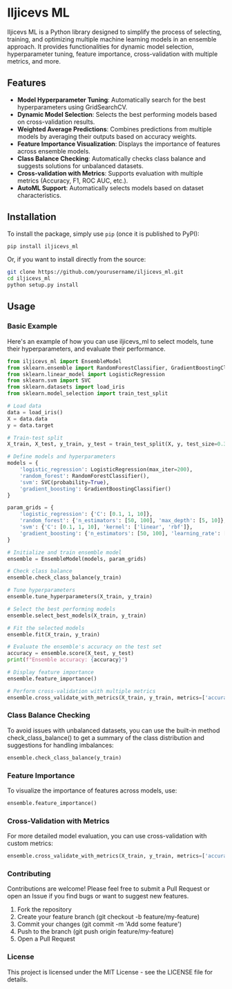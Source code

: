 # Iljicevs ML

Iljicevs ML is a Python library designed to simplify the process of selecting, training, and optimizing multiple machine learning models in an ensemble approach. It provides functionalities for dynamic model selection, hyperparameter tuning, feature importance, cross-validation with multiple metrics, and more.

## Features

- **Model Hyperparameter Tuning**: Automatically search for the best hyperparameters using GridSearchCV.
- **Dynamic Model Selection**: Selects the best performing models based on cross-validation results.
- **Weighted Average Predictions**: Combines predictions from multiple models by averaging their outputs based on accuracy weights.
- **Feature Importance Visualization**: Displays the importance of features across ensemble models.
- **Class Balance Checking**: Automatically checks class balance and suggests solutions for unbalanced datasets.
- **Cross-validation with Metrics**: Supports evaluation with multiple metrics (Accuracy, F1, ROC AUC, etc.).
- **AutoML Support**: Automatically selects models based on dataset characteristics.

## Installation

To install the package, simply use `pip` (once it is published to PyPI):

```bash
pip install iljicevs_ml
```
Or, if you want to install directly from the source:

```bash
git clone https://github.com/yourusername/iljicevs_ml.git
cd iljicevs_ml
python setup.py install
```

## Usage

### Basic Example

Here's an example of how you can use iljicevs_ml to select models, tune their hyperparameters, and evaluate their performance.


```Python
from iljicevs_ml import EnsembleModel
from sklearn.ensemble import RandomForestClassifier, GradientBoostingClassifier
from sklearn.linear_model import LogisticRegression
from sklearn.svm import SVC
from sklearn.datasets import load_iris
from sklearn.model_selection import train_test_split

# Load data
data = load_iris()
X = data.data
y = data.target

# Train-test split
X_train, X_test, y_train, y_test = train_test_split(X, y, test_size=0.3, random_state=42)

# Define models and hyperparameters
models = {
    'logistic_regression': LogisticRegression(max_iter=200),
    'random_forest': RandomForestClassifier(),
    'svm': SVC(probability=True),
    'gradient_boosting': GradientBoostingClassifier()
}

param_grids = {
    'logistic_regression': {'C': [0.1, 1, 10]},
    'random_forest': {'n_estimators': [50, 100], 'max_depth': [5, 10]},
    'svm': {'C': [0.1, 1, 10], 'kernel': ['linear', 'rbf']},
    'gradient_boosting': {'n_estimators': [50, 100], 'learning_rate': [0.01, 0.1]}
}

# Initialize and train ensemble model
ensemble = EnsembleModel(models, param_grids)

# Check class balance
ensemble.check_class_balance(y_train)

# Tune hyperparameters
ensemble.tune_hyperparameters(X_train, y_train)

# Select the best performing models
ensemble.select_best_models(X_train, y_train)

# Fit the selected models
ensemble.fit(X_train, y_train)

# Evaluate the ensemble's accuracy on the test set
accuracy = ensemble.score(X_test, y_test)
print(f"Ensemble accuracy: {accuracy}")

# Display feature importance
ensemble.feature_importance()

# Perform cross-validation with multiple metrics
ensemble.cross_validate_with_metrics(X_train, y_train, metrics=['accuracy', 'f1', 'roc_auc'])
```

### Class Balance Checking
To avoid issues with unbalanced datasets, you can use the built-in method check_class_balance() to get a summary of the class distribution and suggestions for handling imbalances:
```python
ensemble.check_class_balance(y_train)
```

### Feature Importance
To visualize the importance of features across models, use:
```python
ensemble.feature_importance()
```

### Cross-Validation with Metrics
For more detailed model evaluation, you can use cross-validation with custom metrics:
```python
ensemble.cross_validate_with_metrics(X_train, y_train, metrics=['accuracy', 'f1', 'roc_auc'])
```

### Contributing
Contributions are welcome! Please feel free to submit a Pull Request or open an Issue if you find bugs or want to suggest new features.
1. Fork the repository
2. Create your feature branch (git checkout -b feature/my-feature)
3. Commit your changes (git commit -m 'Add some feature')
4. Push to the branch (git push origin feature/my-feature)
5. Open a Pull Request

### License
This project is licensed under the MIT License - see the LICENSE file for details.
